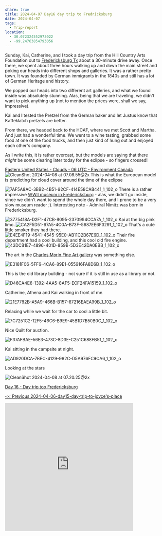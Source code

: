 ```yaml
---
share: true
title: 2024-04-07 Day16 day trip to Fredricksburg
date: 2024-04-07
tags:
  - Trip-report
location:
  - 30.072324552973022
  - -99.24763854793056
---
```


Sunday, Kai, Catherine, and I took a day trip from the Hill Country Arts Foundation out to [Fredericksburg Tx](https://www.fbgtx.org) about a 30-minute drive away.   Once there, we spent about three hours walking up and down the main street and poking our heads into different shops and galleries.   It was a rather pretty town.  It was founded by German immigrants in the 1840s and still has a lot of German Heritage and history.   

We popped our heads into two different art galleries, and what we found inside was absolutely stunning.  Alas, being that we are traveling, we didn't want to pick anything up (not to mention the prices were, shall we say, impressive).  

Kai and I tested the Pretzel from the German baker and let Justus know that Kaffeklatch pretzels are better.

From there, we headed back to the HCAF, where we met Scott and Martha.   And just had a wonderful time.  We went to a wine tasting, grabbed some food at one of the food trucks, and then just kind of hung out and enjoyed each other's company.

As I write this, it is rather overcast, but the models are saying that there _might_ be some clearing later today for the eclipse - so fingers crossed!


[Eastern United States - Clouds - 06 UTC - Environment Canada](https://weather.gc.ca/astro/clds_vis_animation_e.html?id=se&utc=06) 
![CleanShot 2024-04-08 at 07.08.55@2x](../attachments/CleanShot%202024-04-08%20at%2007.08.55@2x.png)
This is what the European model is predicting for cloud cover around the time of the eclipse


![7AF5A8AC-3BB2-4B51-92CF-414E58CAB441_1_102_o](../attachments/7AF5A8AC-3BB2-4B51-92CF-414E58CAB441_1_102_o.jpeg)
There is a rather impressive [WWII museum in Fredericksburg](https://www.pacificwarmuseum.org/) - alas, we didn't go inside, since we didn't want to spend the whole day there, and I prone to be a very slow museum reader ;).  Interesting note - Admiral Nimitz was born in Fredericksburg.


![3775418A-D2F1-47CB-8095-2370994CCA7A_1_102_o](../attachments/3775418A-D2F1-47CB-8095-2370994CCA7A_1_102_o.jpeg)
Kai at the big pink limo.
![CA2F5D51-97A5-4C0A-B73F-5987EE6F3291_1_102_o](../attachments/CA2F5D51-97A5-4C0A-B73F-5987EE6F3291_1_102_o.jpeg)
That's a cute little smoker they had there.
![E4EE4F19-4541-4545-95E0-AB11C2B67E6D_1_102_o](../attachments/E4EE4F19-4541-4545-95E0-AB11C2B67E6D_1_102_o.jpeg)
Their fire department had a cool building, and this cool old fire engine.
![43DCB1E7-4896-401D-859B-5D3E42DA0EBB_1_102_o](../attachments/43DCB1E7-4896-401D-859B-5D3E42DA0EBB_1_102_o.jpeg)

The art in the [Charles Morin Fine Art gallery](https://www.visitfredericksburgtx.com/listing/charles-morin-fine-art/3088/) was something else. 

![E3181F06-5FF6-4CA6-89E1-055916FA8D6B_1_102_o](../attachments/E3181F06-5FF6-4CA6-89E1-055916FA8D6B_1_102_o.jpeg)

This is the old library building - not sure if it is still in use as a library or not.

![D46CA4E6-1392-4AA5-8AF5-ECF24FA15159_1_102_o](../attachments/D46CA4E6-1392-4AA5-8AF5-ECF24FA15159_1_102_o.jpeg)

Catherine, Athena and Kai walking in front of me.

![21E7782B-A5A9-466B-B157-87216EAEA99B_1_102_o](../attachments/21E7782B-A5A9-466B-B157-87216EAEA99B_1_102_o.jpeg)

Relaxing while we wait for the car to cool a little bit.

![7C7251C2-12F5-46C6-B9E9-45B1D7B50B0C_1_102_o](../attachments/7C7251C2-12F5-46C6-B9E9-45B1D7B50B0C_1_102_o.jpeg)

Nice Quilt for auction.

![F37AFBAE-56E3-473C-8D3E-C251C688FB51_1_102_o](../attachments/F37AFBAE-56E3-473C-8D3E-C251C688FB51_1_102_o.jpeg)

Kai sitting in the campsite at night.

![AD920DCA-7BEC-4129-982C-D5A976FC9CA6_1_102_o](../attachments/AD920DCA-7BEC-4129-982C-D5A976FC9CA6_1_102_o.jpeg)

Looking at the stars

![CleanShot 2024-04-08 at 07.20.25@2x](../attachments/CleanShot%202024-04-08%20at%2007.20.25@2x.png)

[Day 16 - Day trip too Fredericksburg](https://www.gaiagps.com/public/wO7fg2WjjR8lDurpKoFaGd3x/)

[<< Previous 2024-04-06-day15-day-trip-to-joyce's-place](./2024-04-06-day15-day-trip-to-joyce's-place.md) 


<iframe src="https://www.gaiagps.com/public/wO7fg2WjjR8lDurpKoFaGd3x/?embed=True" style="border:none; overflow-y: hidden; background-color:white; min-width: 320px; max-width:420px; width:100%; height: 420px;" seamless />

